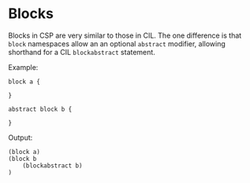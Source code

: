 # Blocks

Blocks in CSP are very similar to those in CIL.  The one difference is that `block` namespaces allow an an optional `abstract` modifier, allowing shorthand
for a CIL `blockabstract` statement.

Example:

```csp
block a {

}

abstract block b {

}
```

Output:

```cil
(block a)
(block b
    (blockabstract b)
)
```